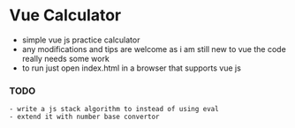 # Vue Calculator
* simple vue js practice calculator 
* any modifications and tips are welcome as i am still new to vue the code really needs some work
* to run just open index.html in a browser that supports vue js

### TODO
````
- write a js stack algorithm to instead of using eval
- extend it with number base convertor
````

